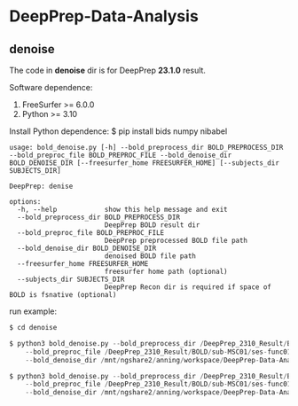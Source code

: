 # DeepPrep-Data-Analysis

## denoise
The code in **denoise** dir is for DeepPrep **23.1.0** result.

Software dependence:
1. FreeSurfer >= 6.0.0
2. Python >= 3.10

Install Python dependence:
$ pip install bids numpy nibabel

```shell
usage: bold_denoise.py [-h] --bold_preprocess_dir BOLD_PREPROCESS_DIR --bold_preproc_file BOLD_PREPROC_FILE --bold_denoise_dir BOLD_DENOISE_DIR [--freesurfer_home FREESURFER_HOME] [--subjects_dir SUBJECTS_DIR]

DeepPrep: denise

options:
  -h, --help            show this help message and exit
  --bold_preprocess_dir BOLD_PREPROCESS_DIR
                        DeepPrep BOLD result dir
  --bold_preproc_file BOLD_PREPROC_FILE
                        DeepPrep preprocessed BOLD file path
  --bold_denoise_dir BOLD_DENOISE_DIR
                        denoised BOLD file path
  --freesurfer_home FREESURFER_HOME
                        freesurfer home path (optional)
  --subjects_dir SUBJECTS_DIR
                        DeepPrep Recon dir is required if space of BOLD is fsnative (optional)
```

run example:
```python
$ cd denoise

$ python3 bold_denoise.py --bold_preprocess_dir /DeepPrep_2310_Result/BOLD \
    --bold_preproc_file /DeepPrep_2310_Result/BOLD/sub-MSC01/ses-func01/func/sub-MSC01_ses-func01_task-rest_space-MNI152NLin6Asym_res-02_desc-preproc_bold.nii.gz \
    --bold_denoise_dir /mnt/ngshare2/anning/workspace/DeepPrep-Data-Analysis/tmp/bold_denised_dir

$ python3 bold_denoise.py --bold_preprocess_dir /DeepPrep_2310_Result/BOLD \
    --bold_preproc_file /DeepPrep_2310_Result/BOLD/sub-MSC01/ses-func01/func/sub-MSC01_ses-func01_task-rest_space-T1w_desc-preproc_bold.nii.gz \
    --bold_denoise_dir /mnt/ngshare2/anning/workspace/DeepPrep-Data-Analysis/tmp/bold_denised_dir
```
